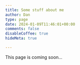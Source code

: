 ```yaml
---
title: Some stuff about me
author: Dan
type: page
date: 2024-01-09T11:46:01+00:00
comments: false
disableCoffee: true
hideMeta: true

---
```


This page is coming soon...